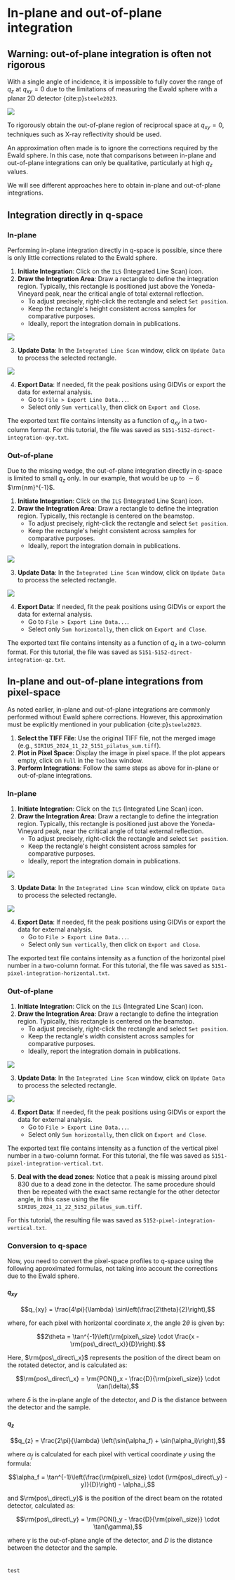 # In-plane and out-of-plane integration

## Warning: out-of-plane integration is often not rigorous

With a single angle of incidence, it is impossible to fully cover the range of $q_z$ at $q_{xy}=0$ due to the limitations of measuring the Ewald sphere with a planar 2D detector {cite:p}`steele2023`.

![](images/integration-missing-wedge.png)

To rigorously obtain the out-of-plane region of reciprocal space at $q_{xy}=0$, techniques such as X-ray reflectivity should be used.

An approximation often made is to ignore the corrections required by the Ewald sphere. In this case, note that comparisons between in-plane and out-of-plane integrations can only be qualitative, particularly at high $q_z$ values.

We will see different approaches here to obtain in-plane and out-of-plane integrations.

## Integration directly in q-space

### In-plane
Performing in-plane integration directly in q-space is possible, since there is only little corrections related to the Ewald sphere.

1. **Initiate Integration**: Click on the `ILS` (Integrated Line Scan) icon.
2. **Draw the Integration Area**: Draw a rectangle to define the integration region. Typically, this rectangle is positioned just above the Yoneda-Vineyard peak, near the critical angle of total external reflection.
   - To adjust precisely, right-click the rectangle and select `Set position`.
   - Keep the rectangle's height consistent across samples for comparative purposes.
   - Ideally, report the integration domain in publications.

![](images/integration-qxy-rectangle.png)

3. **Update Data**: In the `Integrated Line Scan` window, click on `Update Data` to process the selected rectangle.

![](images/integration-qxy-direct-result.png)

4. **Export Data**: If needed, fit the peak positions using GIDVis or export the data for external analysis.
   - Go to `File > Export Line Data...`.
   - Select only `Sum vertically`, then click on `Export and Close`.

The exported text file contains intensity as a function of $q_{xy}$ in a two-column format. For this tutorial, the file was saved as `5151-5152-direct-integration-qxy.txt`.

### Out-of-plane
Due to the missing wedge, the out-of-plane integration directly in q-space is limited to small $q_z$ only. In our example, that would be up to $\sim 6$ $\rm{nm}^{-1}$.

1. **Initiate Integration**: Click on the `ILS` (Integrated Line Scan) icon.
2. **Draw the Integration Area**: Draw a rectangle to define the integration region. Typically, this rectangle is centered on the beamstop.
   - To adjust precisely, right-click the rectangle and select `Set position`.
   - Keep the rectangle's height consistent across samples for comparative purposes.
   - Ideally, report the integration domain in publications.

![](images/integration-qz-rectangle.png)

3. **Update Data**: In the `Integrated Line Scan` window, click on `Update Data` to process the selected rectangle.

![](images/integration-qz-direct-result.png)

4. **Export Data**: If needed, fit the peak positions using GIDVis or export the data for external analysis.
   - Go to `File > Export Line Data...`.
   - Select only `Sum horizontally`, then click on `Export and Close`.

The exported text file contains intensity as a function of $q_{z}$ in a two-column format. For this tutorial, the file was saved as `5151-5152-direct-integration-qz.txt`.


## In-plane and out-of-plane integrations from pixel-space

As noted earlier, in-plane and out-of-plane integrations are commonly performed without Ewald sphere corrections. However, this approximation must be explicitly mentioned in your publication {cite:p}`steele2023`.

1. **Select the TIFF File**: Use the original TIFF file, not the merged image (e.g., `SIRIUS_2024_11_22_5151_pilatus_sum.tiff`).
2. **Plot in Pixel Space**: Display the image in pixel space. If the plot appears empty, click on `Full` in the `Toolbox` window.
3. **Perform Integrations**: Follow the same steps as above for in-plane or out-of-plane integrations.

### In-plane
1. **Initiate Integration**: Click on the `ILS` (Integrated Line Scan) icon.
2. **Draw the Integration Area**: Draw a rectangle to define the integration region. Typically, this rectangle is positioned just above the Yoneda-Vineyard peak, near the critical angle of total external reflection.
   - To adjust precisely, right-click the rectangle and select `Set position`.
   - Keep the rectangle's height consistent across samples for comparative purposes.
   - Ideally, report the integration domain in publications.

![](images/integration-pixel-horizontal-rectangle.png)

3. **Update Data**: In the `Integrated Line Scan` window, click on `Update Data` to process the selected rectangle.

![](images/integration-pixel-horizontal-result.png)

4. **Export Data**: If needed, fit the peak positions using GIDVis or export the data for external analysis.
   - Go to `File > Export Line Data...`.
   - Select only `Sum vertically`, then click on `Export and Close`.

The exported text file contains intensity as a function of the horizontal pixel number in a two-column format. For this tutorial, the file was saved as `5151-pixel-integration-horizontal.txt`.


### Out-of-plane
1. **Initiate Integration**: Click on the `ILS` (Integrated Line Scan) icon.
2. **Draw the Integration Area**: Draw a rectangle to define the integration region. Typically, this rectangle is centered on the beamstop.
   - To adjust precisely, right-click the rectangle and select `Set position`.
   - Keep the rectangle's width consistent across samples for comparative purposes.
   - Ideally, report the integration domain in publications.

![](images/integration-pixel-vertical-rectangle.png)


3. **Update Data**: In the `Integrated Line Scan` window, click on `Update Data` to process the selected rectangle.

![](images/integration-pixel-vertical-result.png)

4. **Export Data**: If needed, fit the peak positions using GIDVis or export the data for external analysis.
   - Go to `File > Export Line Data...`.
   - Select only `Sum horizontally`, then click on `Export and Close`.

The exported text file contains intensity as a function of the vertical pixel number in a two-column format. For this tutorial, the file was saved as `5151-pixel-integration-vertical.txt`.

5. **Deal with the dead zones**: Notice that a peak is missing around pixel 830 due to a dead zone in the detector. The same procedure should then be repeated with the exact same rectangle for the other detector angle, in this case using the file `SIRIUS_2024_11_22_5152_pilatus_sum.tiff`.

For this tutorial, the resulting file was saved as `5152-pixel-integration-vertical.txt`.

### Conversion to q-space

Now, you need to convert the pixel-space profiles to q-space using the following approximated formulas, not taking into account the corrections due to the Ewald sphere.

#### **$q_{xy}$**

$$q_{xy} = \frac{4\pi}{\lambda} \sin\left(\frac{2\theta}{2}\right),$$

where, for each pixel with horizontal coordinate $x$, the angle $2\theta$ is given by:

$$2\theta = \tan^{-1}\left(\rm{pixel\_size} \cdot \frac{x - \rm{pos\_direct\_x}}{D}\right).$$

Here, $\rm{pos\_direct\_x}$ represents the position of the direct beam on the rotated detector, and is calculated as:

$$\rm{pos\_direct\_x} = \rm{PONI}_x - \frac{D}{\rm{pixel\_size}} \cdot \tan(\delta),$$

where $\delta$ is the in-plane angle of the detector, and $D$ is the distance between the detector and the sample.

#### **$q_{z}$**

$$q_{z} = \frac{2\pi}{\lambda} \left(\sin(\alpha_f) + \sin(\alpha_i)\right),$$

where $\alpha_f$ is calculated for each pixel with vertical coordinate $y$ using the formula:

$$\alpha_f = \tan^{-1}\left(\frac{\rm{pixel\_size} \cdot (\rm{pos\_direct\_y} - y)}{D}\right) - \alpha_i,$$

and $\rm{pos\_direct\_y}$ is the position of the direct beam on the rotated detector, calculated as:

$$\rm{pos\_direct\_y} = \rm{PONI}_y - \frac{D}{\rm{pixel\_size}} \cdot \tan(\gamma),$$

where $\gamma$ is the out-of-plane angle of the detector, and $D$ is the distance between the detector and the sample.

###
```python

test

```
